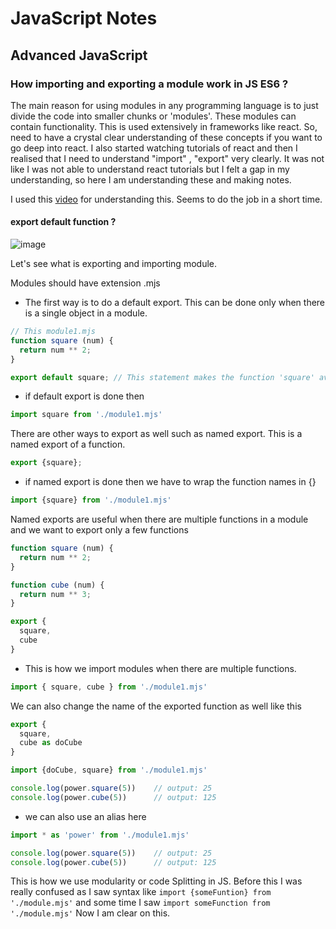 # JavaScript Notes

## Advanced JavaScript

### How importing and exporting a module work in JS ES6 ?

The main reason for using modules in any programming language is to just divide the code into smaller chunks or 'modules'. These modules can contain functionality. This is used extensively in frameworks like react. So, need to have a crystal clear understanding of these concepts if you want to go deep into react. I also started watching tutorials of react and then I realised that I need to understand "import" , "export" very clearly. It was not like I was not able to understand react tutorials but I felt a gap in my understanding, so here I am understanding these and making notes. 

I used this [video](https://www.youtube.com/watch?v=Py2fj9_BJXs&t=5) for understanding this. Seems to do the job in a short time.

#### export default function ?
![image](https://github.com/Rupanzil/study-notes/assets/153161192/b02f1d4d-92e8-4ac9-ba06-e32114d2b807)

Let's see what is exporting and importing module.

Modules should have extension .mjs

- The first way is to do a default export. This can be done only when there is a single object in a module.
```js module1.mjs
// This module1.mjs
function square (num) {
  return num ** 2;
}

export default square; // This statement makes the function 'square' available outside the module1.mjs file
```
- if default export is done then
```js
import square from './module1.mjs'
```
There are other ways to export as well such as named export. This is a named export of a function.
```js
export {square};
```
- if named export is done then we have to wrap the function names in {}
```js
import {square} from './module1.mjs'
```
Named exports are useful when there are multiple functions in a module and we want to export only a few functions

```js
function square (num) {
  return num ** 2;
}

function cube (num) {
  return num ** 3;
}

export {
  square,
  cube
}
```
- This is how we import modules when there are multiple functions.
```js
import { square, cube } from './module1.mjs'
```

We can also change the name of the exported function as well like this
```js
export {
  square,
  cube as doCube
}
```
```js
import {doCube, square} from './module1.mjs'

console.log(power.square(5))    // output: 25
console.log(power.cube(5))      // output: 125
```
- we can also use an alias here
```js
import * as 'power' from './module1.mjs'

console.log(power.square(5))    // output: 25
console.log(power.cube(5))      // output: 125
```

This is how we use modularity or code Splitting in JS. Before this I was really confused as I saw syntax like ```import {someFuntion} from './module.mjs'``` and some time I saw ```import someFunction from './module.mjs'``` Now I am clear on this.
